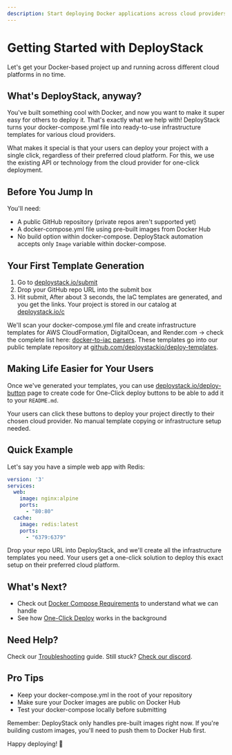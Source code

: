 ```yaml
---
description: Start deploying Docker applications across cloud providers with DeployStack. Step-by-step guide to generating infrastructure templates and enabling one-click deployments.
---
```


# Getting Started with DeployStack

Let's get your Docker-based project up and running across different cloud platforms in no time.

## What's DeployStack, anyway?

You've built something cool with Docker, and now you want to make it super easy for others to deploy it. That's exactly what we help with! DeployStack turns your docker-compose.yml file into ready-to-use infrastructure templates for various cloud providers.

What makes it special is that your users can deploy your project with a single click, regardless of their preferred cloud platform. For this, we use the existing API or technology from the cloud provider for one-click deployment.

## Before You Jump In

You'll need:

- A public GitHub repository (private repos aren't supported yet)
- A docker-compose.yml file using pre-built images from Docker Hub
- No build option within docker-compose. DeployStack automation accepts only `Image` variable within docker-compose.

## Your First Template Generation

1. Go to [deploystack.io/submit](https://deploystack.io/submit)
2. Drop your GitHub repo URL into the submit box
3. Hit submit, After about 3 seconds, the IaC templates are generated, and you get the links. Your project is stored in our catalog at [deploystack.io/c](https://deploystack.io/c)

We'll scan your docker-compose.yml file and create infrastructure templates for AWS CloudFormation, DigitalOcean, and Render.com -> check the complete list here: [docker-to-iac parsers](/docs/docker-to-iac/index.md). These templates go into our public template repository at [github.com/deploystackio/deploy-templates](https://github.com/deploystackio/deploy-templates).

## Making Life Easier for Your Users

Once we've generated your templates, you can use [deploystack.io/deploy-button](https://deploystack.io/deploy-button) page to create code for One-Click deploy buttons to be able to add it to your `README.md`.

Your users can click these buttons to deploy your project directly to their chosen cloud provider. No manual template copying or infrastructure setup needed.

## Quick Example

Let's say you have a simple web app with Redis:

```yaml
version: '3'
services:
  web:
    image: nginx:alpine
    ports:
      - "80:80"
  cache:
    image: redis:latest
    ports:
      - "6379:6379"
```

Drop your repo URL into DeployStack, and we'll create all the infrastructure templates you need. Your users get a one-click solution to deploy this exact setup on their preferred cloud platform.

## What's Next?

- Check out [Docker Compose Requirements](/docs/deploystack/docker-compose-requirements.md) to understand what we can handle
- See how [One-Click Deploy](/docs/deploystack/one-click-deploy.md) works in the background

## Need Help?

Check our [Troubleshooting](/docs/deploystack/troubleshooting.md) guide. Still stuck? [Check our discord](https://discord.gg/UjFWwByB).

## Pro Tips

- Keep your docker-compose.yml in the root of your repository
- Make sure your Docker images are public on Docker Hub
- Test your docker-compose locally before submitting

Remember: DeployStack only handles pre-built images right now. If you're building custom images, you'll need to push them to Docker Hub first.

Happy deploying! 🚀
